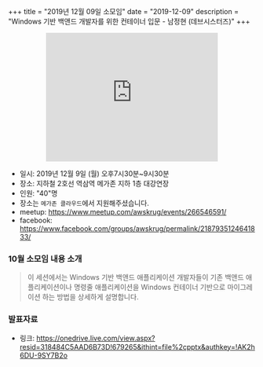 +++
title = "2019년 12월 09일 소모임"
date = "2019-12-09"
description = "Windows 기반 백앤드 개발자를 위한 컨테이너 입문 - 남정현 (데브시스터즈)"
+++

<div style="text-align:center">
<iframe src="https://www.facebook.com/plugins/post.php?href=https%3A%2F%2Fwww.facebook.com%2Fphoto.php%3Ffbid%3D2891929437517788%26set%3Dpcb.2187935124641833%26type%3D3%26theater%26ifg%3D1&width=350&show_text=true&appId=267443750824008&height=262" width="350" height="262" style="border:none;overflow:hidden" scrolling="no" frameborder="0" allowTransparency="true" allow="encrypted-media"></iframe>
</div>

- 일시: 2019년 12월 9일 (월) 오후7시30분~9시30분
- 장소: 지하철 2호선 역삼역 메가존 지하 1층 대강연장
- 인원: "40"명
- 장소는 `메가존 클라우드`에서 지원해주셨습니다.
- meetup: https://www.meetup.com/awskrug/events/266546591/
- facebook: https://www.facebook.com/groups/awskrug/permalink/2187935124641833/

### 10월 소모임 내용 소개
> 이 세션에서는 Windows 기반 백앤드 애플리케이션 개발자들이 기존 백앤드 애플리케이션이나 명령줄 애플리케이션을 Windows 컨테이너 기반으로 마이그레이션 하는 방법을 상세하게 설명합니다.

### 발표자료
- 링크: https://onedrive.live.com/view.aspx?resid=318484C5AAD6B73D!679265&ithint=file%2cpptx&authkey=!AK2h6DU-9SY7B2o